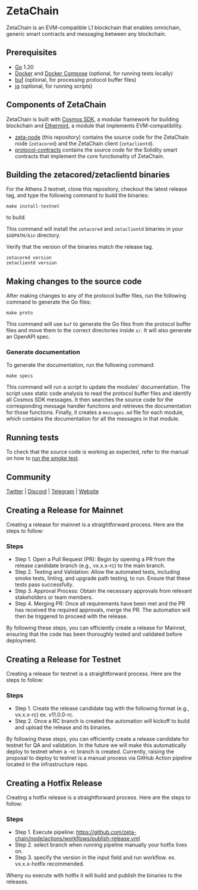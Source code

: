 # ZetaChain

ZetaChain is an EVM-compatible L1 blockchain that enables omnichain, generic
smart contracts and messaging between any blockchain.

## Prerequisites

- [Go](https://golang.org/doc/install) 1.20
- [Docker](https://docs.docker.com/install/) and
  [Docker Compose](https://docs.docker.com/compose/install/) (optional, for
  running tests locally)
- [buf](https://buf.build/) (optional, for processing protocol buffer files)
- [jq](https://stedolan.github.io/jq/download/) (optional, for running scripts)

## Components of ZetaChain

ZetaChain is built with [Cosmos SDK](https://github.com/cosmos/cosmos-sdk), a
modular framework for building blockchain and
[Ethermint](https://github.com/evmos/ethermint), a module that implements
EVM-compatibility.

- [zeta-node](https://github.com/zeta-chain/zeta-node) (this repository)
  contains the source code for the ZetaChain node (`zetacored`) and the
  ZetaChain client (`zetaclientd`).
- [protocol-contracts](https://github.com/zeta-chain/protocol-contracts)
  contains the source code for the Solidity smart contracts that implement the
  core functionality of ZetaChain.

## Building the zetacored/zetaclientd binaries
For the Athens 3 testnet, clone this repository, checkout the latest release tag, and type the following command to build the binaries:
```
make install-testnet
```
to build. 

This command will install the `zetacored` and `zetaclientd` binaries in your
`$GOPATH/bin` directory.

Verify that the version of the binaries match the release tag.  
```
zetacored version
zetaclientd version
```

## Making changes to the source code

After making changes to any of the protocol buffer files, run the following
command to generate the Go files:

```
make proto
```

This command will use `buf` to generate the Go files from the protocol buffer
files and move them to the correct directories inside `x/`. It will also
generate an OpenAPI spec.

### Generate documentation

To generate the documentation, run the following command:

```
make specs
```

This command will run a script to update the modules' documentation. The script
uses static code analysis to read the protocol buffer files and identify all
Cosmos SDK messages. It then searches the source code for the corresponding
message handler functions and retrieves the documentation for those functions.
Finally, it creates a `messages.md` file for each module, which contains the
documentation for all the messages in that module.

## Running tests

To check that the source code is working as expected, refer to the manual on how
to [run the smoke test](./contrib/localnet/README.md).

## Community

[Twitter](https://twitter.com/zetablockchain) |
[Discord](https://discord.com/invite/zetachain) |
[Telegram](https://t.me/zetachainofficial) | [Website](https://zetachain.com)

## Creating a Release for Mainnet
Creating a release for mainnet is a straightforward process. Here are the steps to follow:

### Steps
 - Step 1. Open a Pull Request (PR): Begin by opening a PR from the release candidate branch (e.g., vx.x.x-rc) to the main branch.
 - Step 2. Testing and Validation: Allow the automated tests, including smoke tests, linting, and upgrade path testing, to run. Ensure that these tests pass successfully.
 - Step 3. Approval Process: Obtain the necessary approvals from relevant stakeholders or team members.
 - Step 4. Merging PR: Once all requirements have been met and the PR has received the required approvals, merge the PR. The automation will then be triggered to proceed with the release.

By following these steps, you can efficiently create a release for Mainnet, ensuring that the code has been thoroughly tested and validated before deployment.

## Creating a Release for Testnet
Creating a release for testnet is a straightforward process. Here are the steps to follow:

### Steps
 - Step 1. Create the release candidate tag with the following format (e.g., vx.x.x-rc) ex. v11.0.0-rc.
 - Step 2. Once a RC branch is created the automation will kickoff to build and upload the release and its binaries.

By following these steps, you can efficiently create a release candidate for testnet for QA and validation. In the future we will make this automatically deploy to testnet when a -rc branch is created. 
Currently, raising the proposal to deploy to testnet is a manual process via GitHub Action pipeline located in the infrastructure repo. 


## Creating a Hotfix Release
Creating a hotfix release is a straightforward process. Here are the steps to follow:

### Steps
 - Step 1. Execute pipeline: https://github.com/zeta-chain/node/actions/workflows/publish-release.yml 
 - Step 2. select branch when running pipeline manually your hotfix lives on.
 - Step 3. specify the version in the input field and run workflow. ex. vx.x.x-hotfix recommended.

Wheny ou execute with hotfix it will build and publish the binaries to the releases. 